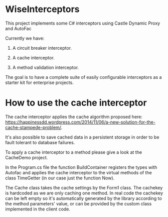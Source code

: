# WiseInterceptors

This project implements some C# interceptors using Castle Dynamic Proxy and AutoFac

Currently we have:

 1. A circuit breaker interceptor. 
 
 2. A cache interceptor.

 3. A method validation interceptor.

The goal is to have a complete suite of easily configurable interceptors as a starter kit for enterprise projects.

How to use the cache interceptor
================================

The cache interceptor applies the cache algorithm proposed here: https://happinessdd.wordpress.com/2014/11/06/a-new-solution-for-the-cache-stampede-problem/.

It's also possible to save cached data in a persistent storage in order to be fault tolerant to database failures.

To apply a cache interceptor to a method please give a look at the CacheDemo project.

In the Program.cs file the function BuildContainer registers the types with Autofac and applies the cache interceptor to the virtual methods of the class TimeGetter (in our case just the function Now).

The Cache class takes the cache settings by the Form1 class. The cachekey is hardcoded as we are only caching one method. In real code the cachekey can be left empty so it's automatically generated by the library according to the method parameters' value, or can be provided by the custom class implemented in the client code.

